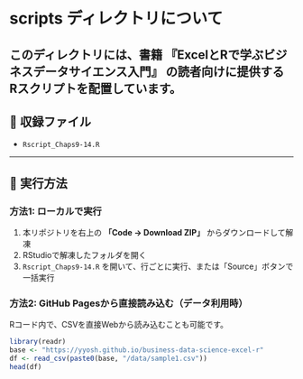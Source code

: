 # scripts ディレクトリについて

このディレクトリには、書籍 **『ExcelとRで学ぶビジネスデータサイエンス入門』** の読者向けに提供する  
Rスクリプトを配置しています。
---

## 📂 収録ファイル
- `Rscript_Chaps9-14.R`  
 
---

## 🚀 実行方法

### 方法1: ローカルで実行
1. 本リポジトリを右上の **「Code → Download ZIP」** からダウンロードして解凍  
2. RStudioで解凍したフォルダを開く  
3. `Rscript_Chaps9-14.R` を開いて、行ごとに実行、または「Source」ボタンで一括実行  

### 方法2: GitHub Pagesから直接読み込む（データ利用時）
Rコード内で、CSVを直接Webから読み込むことも可能です。  
```r
library(readr)
base <- "https://yyosh.github.io/business-data-science-excel-r"
df <- read_csv(paste0(base, "/data/sample1.csv"))
head(df)
